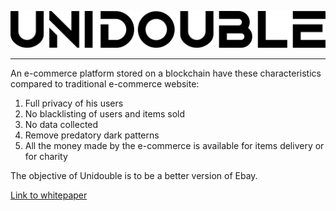 ![Unidouble logo](/app/src/images/unidouble-logo.png)

---

An e-commerce platform stored on a blockchain have these characteristics compared to traditional e-commerce website:

1. Full privacy of his users
2. No blacklisting of users and items sold
3. No data collected
4. Remove predatory dark patterns
5. All the money made by the e-commerce is available for items delivery or for charity

The objective of Unidouble is to be a better version of Ebay.

[Link to whitepaper](app/src/PDFs/whitepaper.pdf)
